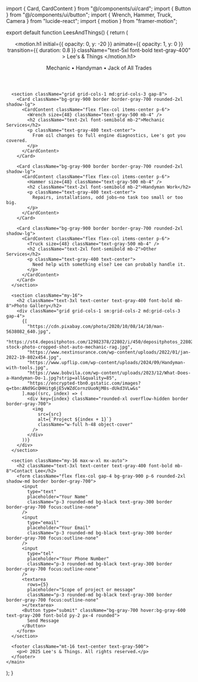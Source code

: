 import { Card, CardContent } from "@/components/ui/card";
import { Button } from "@/components/ui/button";
import { Wrench, Hammer, Truck, Camera } from "lucide-react";
import { motion } from "framer-motion";

export default function LeesAndThings() {
  return (
    <main className="min-h-screen bg-gradient-to-br from-gray-900 via-gray-800 to-gray-700 text-gray-300 p-8">
      <header className="text-center mb-12">
        <motion.h1
          initial={{ opacity: 0, y: -20 }}
          animate={{ opacity: 1, y: 0 }}
          transition={{ duration: 0.8 }}
          className="text-5xl font-bold text-gray-400"
        >
          Lee's & Things
        </motion.h1>
        <p className="text-gray-500 mt-2 text-lg">
          Mechanic • Handyman • Jack of All Trades
        </p>
      </header>

      <section className="grid grid-cols-1 md:grid-cols-3 gap-8">
        <Card className="bg-gray-900 border border-gray-700 rounded-2xl shadow-lg">
          <CardContent className="flex flex-col items-center p-6">
            <Wrench size={48} className="text-gray-500 mb-4" />
            <h2 className="text-2xl font-semibold mb-2">Mechanic Services</h2>
            <p className="text-gray-400 text-center">
              From oil changes to full engine diagnostics, Lee's got you covered.
            </p>
          </CardContent>
        </Card>

        <Card className="bg-gray-900 border border-gray-700 rounded-2xl shadow-lg">
          <CardContent className="flex flex-col items-center p-6">
            <Hammer size={48} className="text-gray-500 mb-4" />
            <h2 className="text-2xl font-semibold mb-2">Handyman Work</h2>
            <p className="text-gray-400 text-center">
              Repairs, installations, odd jobs—no task too small or too big.
            </p>
          </CardContent>
        </Card>

        <Card className="bg-gray-900 border border-gray-700 rounded-2xl shadow-lg">
          <CardContent className="flex flex-col items-center p-6">
            <Truck size={48} className="text-gray-500 mb-4" />
            <h2 className="text-2xl font-semibold mb-2">Other Services</h2>
            <p className="text-gray-400 text-center">
              Need help with something else? Lee can probably handle it.
            </p>
          </CardContent>
        </Card>
      </section>

      <section className="my-16">
        <h2 className="text-3xl text-center text-gray-400 font-bold mb-8">Photo Gallery</h2>
        <div className="grid grid-cols-1 sm:grid-cols-2 md:grid-cols-3 gap-4">
          {[
            "https://cdn.pixabay.com/photo/2020/10/08/14/10/man-5638082_640.jpg",
            "https://st4.depositphotos.com/12982378/22802/i/450/depositphotos_228020620-stock-photo-cropped-shot-auto-mechanic-rag.jpg",
            "https://www.nextinsurance.com/wp-content/uploads/2022/01/jan-2022-19-802x454.jpg",
            "https://www.upflip.com/wp-content/uploads/2024/09/Handyman-with-tools.jpg",
            "https://www.bobvila.com/wp-content/uploads/2023/12/What-Does-a-Handyman-Do-1.jpg?strip=all&quality=85",
            "https://encrypted-tbn0.gstatic.com/images?q=tbn:ANd9GcQHHitg6jE5vWZdCornzUuoNjM8s-dUkd3VLw&s"
          ].map((src, index) => (
            <div key={index} className="rounded-xl overflow-hidden border border-gray-700">
              <img
                src={src}
                alt={`Project ${index + 1}`}
                className="w-full h-48 object-cover"
              />
            </div>
          ))}
        </div>
      </section>

      <section className="my-16 max-w-xl mx-auto">
        <h2 className="text-3xl text-center text-gray-400 font-bold mb-8">Contact Lee</h2>
        <form className="flex flex-col gap-4 bg-gray-900 p-6 rounded-2xl shadow-md border border-gray-700">
          <input
            type="text"
            placeholder="Your Name"
            className="p-3 rounded-md bg-black text-gray-300 border border-gray-700 focus:outline-none"
          />
          <input
            type="email"
            placeholder="Your Email"
            className="p-3 rounded-md bg-black text-gray-300 border border-gray-700 focus:outline-none"
          />
          <input
            type="tel"
            placeholder="Your Phone Number"
            className="p-3 rounded-md bg-black text-gray-300 border border-gray-700 focus:outline-none"
          />
          <textarea
            rows={5}
            placeholder="Scope of project or message"
            className="p-3 rounded-md bg-black text-gray-300 border border-gray-700 focus:outline-none"
          ></textarea>
          <Button type="submit" className="bg-gray-700 hover:bg-gray-600 text-gray-200 font-bold py-2 px-4 rounded">
            Send Message
          </Button>
        </form>
      </section>

      <footer className="mt-16 text-center text-gray-500">
        <p>© 2025 Lee's & Things. All rights reserved.</p>
      </footer>
    </main>
  );
}

